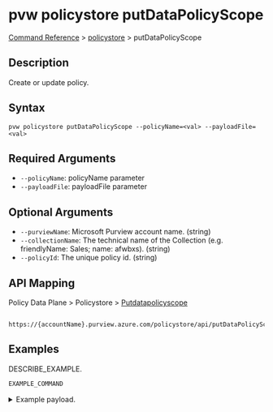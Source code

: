 # pvw policystore putDataPolicyScope
[Command Reference](../../../README.md#command-reference) > [policystore](./main.md) > putDataPolicyScope

## Description
Create or update policy.

## Syntax
```
pvw policystore putDataPolicyScope --policyName=<val> --payloadFile=<val>
```

## Required Arguments
- `--policyName`: policyName parameter
- `--payloadFile`: payloadFile parameter

## Optional Arguments
- `--purviewName`: Microsoft Purview account name. (string)
- `--collectionName`: The technical name of the Collection (e.g. friendlyName: Sales; name: afwbxs). (string)
- `--policyId`: The unique policy id. (string)

## API Mapping
Policy Data Plane > Policystore > [Putdatapolicyscope]()
```
 https://{accountName}.purview.azure.com/policystore/api/putDataPolicyScope
```

## Examples
DESCRIBE_EXAMPLE.
```powershell
EXAMPLE_COMMAND
```
<details><summary>Example payload.</summary>
<p>

```json
PASTE_JSON_HERE
```
</p>
</details>